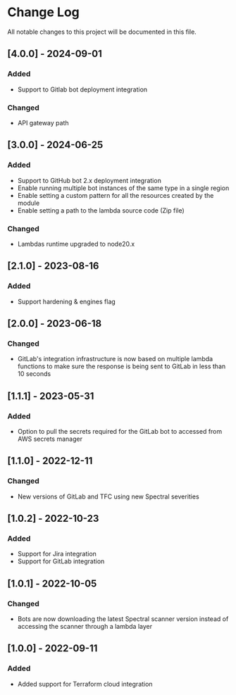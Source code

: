 # Change Log

All notable changes to this project will be documented in this file.

## [4.0.0] - 2024-09-01

### Added

- Support to Gitlab bot deployment integration

### Changed

- API gateway path

## [3.0.0] - 2024-06-25

### Added

- Support to GitHub bot 2.x deployment integration
- Enable running multiple bot instances of the same type in a single region
- Enable setting a custom pattern for all the resources created by the module
- Enable setting a path to the lambda source code (Zip file)

### Changed

- Lambdas runtime upgraded to node20.x

## [2.1.0] - 2023-08-16

### Added

- Support hardening & engines flag 

## [2.0.0] - 2023-06-18

### Changed

- GitLab's integration infrastructure is now based on multiple lambda functions to make sure the response is being sent to GitLab in less than 10 seconds

## [1.1.1] - 2023-05-31

### Added

- Option to pull the secrets required for the GitLab bot to accessed from AWS secrets manager

## [1.1.0] - 2022-12-11

### Changed

- New versions of GitLab and TFC using new Spectral severities

## [1.0.2] - 2022-10-23

### Added

- Support for Jira integration
- Support for GitLab integration

## [1.0.1] - 2022-10-05

### Changed

- Bots are now downloading the latest Spectral scanner version instead of accessing the scanner through a lambda layer

## [1.0.0] - 2022-09-11

### Added

- Added support for Terraform cloud integration

